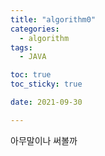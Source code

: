 ```yaml
---
title: "algorithm0"
categories: 
  - algorithm
tags: 
  - JAVA

toc: true
toc_sticky: true

date: 2021-09-30

---
```


아무말이나 써볼까
